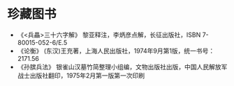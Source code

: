 # 珍藏图书 #

- 《<兵畾>三十六字解》 黎亚释注，李炳彦点解，长征出版社，ISBN 7-80015-052-6/E.5
- 《论衡》 (东汉)王充著，上海人民出版社，1974年9月第1版，统一书号：2171.56
- 《孙膑兵法》 银雀山汉墓竹简整理小组编，文物出版社出版，中国人民解放军战士出版社翻印，1975年2月第一版第一次印刷
